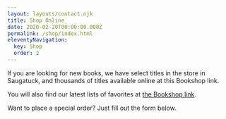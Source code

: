 ```yaml
---
layout: layouts/contact.njk
title: Shop Online
date: 2020-02-20T00:00:00.000Z
permalink: /shop/index.html
eleventyNavigation:
  key: Shop
  order: 2
---
```


If you are looking for new books, we have select titles in the store in Saugatuck, and thousands of titles available online at this Bookshop link.

You will also find our latest lists of favorites at [the Bookshop link](https://bookshop.org/shop/booknooksaugatuck).

Want to place a special order? Just fill out the form below.
